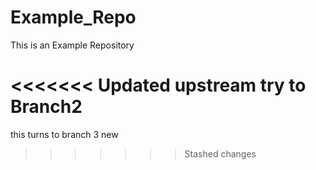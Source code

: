 # Example_Repo
This is an Example Repository

<<<<<<< Updated upstream
try to Branch2
=======
this turns to branch 3 new
>>>>>>> Stashed changes
